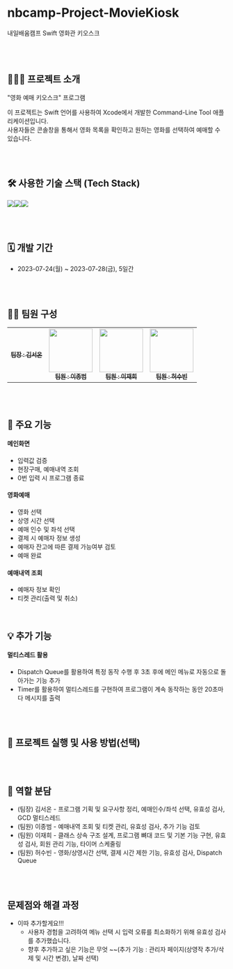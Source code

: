 # nbcamp-Project-MovieKiosk
내일배움캠프 Swift 영화관 키오스크
<br><br><br><br>

## 🧑🏻‍💻 프로젝트 소개
"영화 예매 키오스크" 프로그램<p>
이 프로젝트는 Swift 언어를 사용하여 Xcode에서 개발한 Command-Line Tool 애플리케이션입니다. <br>
사용자들은 콘솔창을 통해서 영화 목록을 확인하고 원하는 영화를 선택하여 예매할 수 있습니다. 


<br><br>

## 🛠️ 사용한 기술 스택 (Tech Stack)
<img src="https://img.shields.io/badge/Swift-F05138?style=for-the-badge&logo=Swift&logoColor=white"><img src="https://img.shields.io/badge/GitHub-181717?style=for-the-badge&logo=github&logoColor=white"><img src="https://img.shields.io/badge/Slack-4A154B?style=for-the-badge&logo=slack&logoColor=white">

<br><br>

## 🗓️ 개발 기간
* 2023-07-24(월) ~ 2023-07-28(금), 5일간

<br><br>

## 👫🏻 팀원 구성
<table>
  <tbody>
      <td align="center"><a href="https://github.com/anfgbwl"><img src="width="100px;" alt=""/><br /><sub><b>팀장 : 김서온</b></sub></a><br /></td>
      <td align="center"><a href="https://github.com/JayBadass"><img src="" width="100px;" alt=""/><br /><sub><b>팀원 : 이종범</b></sub></a><br /></td>
      <td align="center"><a href="https://github.com/LeeJaeheee"><img src="" width="100px;" alt=""/><br /><sub><b>팀원 : 이재희</b></sub></a><br /></td>
      <td align="center"><a href="https://github.com/Heasoobean"><img src="" width="100px;" alt=""/><br /><sub><b>팀원 : 허수빈</b></sub></a><br /></td>
  </tbody>
</table>


<br><br>

## 📌 주요 기능
#### 메인화면
- 입력값 검증
- 현장구매, 예매내역 조회
- 0번 입력 시 프로그램 종료
#### 영화예매
- 영화 선택
- 상영 시간 선택
- 예매 인수 및 좌석 선택
- 결제 시 예매자 정보 생성
- 예매자 잔고에 따른 결제 가능여부 검토
- 예매 완료
#### 예매내역 조회
- 예매자 정보 확인
- 티켓 관리(출력 및 취소)

<br>

## 💡 추가 기능
#### 멀티스레드 활용
- Dispatch Queue를 활용하여 특정 동작 수행 후 3초 후에 메인 메뉴로 자동으로 돌아가는 기능 추가
- Timer를 활용하여 멀티스레드를 구현하여 프로그램이 계속 동작하는 동안 20초마다 메시지를 출력

<br><br>

## 🧐 프로젝트 실행 및 사용 방법(선택)

<br><br>

## 🚀 역할 분담
* (팀장) 김서온 - 프로그램 기획 및 요구사항 정리, 예매인수/좌석 선택, 유효성 검사, GCD 멀티스레드
* (팀원) 이종범 - 예매내역 조회 및 티켓 관리, 유효성 검사, 추가 기능 검토
* (팀원) 이재희 - 클래스 상속 구조 설계, 프로그램 뼈대 코드 및 기본 기능 구현, 유효성 검사, 회원 관리 기능, 타이머 스케줄링
* (팀원) 허수빈 - 영화/상영시간 선택, 결제 시간 제한 기능, 유효성 검사, Dispatch Queue

<br><br>

## 문제점와 해결 과정
- 이따 추가할게요!!!
  * 사용자 경험을 고려하여 메뉴 선택 시 입력 오류를 최소화하기 위해 유효성 검사를 추가했습니다.
  * 향후 추가하고 싶은 기능은 무엇 ~~(추가 기능 : 관리자 페이지(상영작 추가/삭제 및 시간 변경), 날짜 선택)
